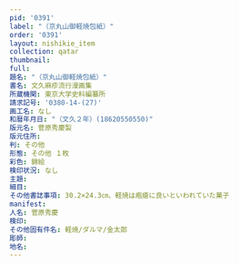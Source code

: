 ```yaml
---
pid: '0391'
label: "（京丸山御軽焼包紙）"
order: '0391'
layout: nishikie_item
collection: qatar
thumbnail: 
full: 
題名: "（京丸山御軽焼包紙）"
書名: 文久麻疹流行漫画集
所蔵機関: 東京大学史料編纂所
請求記号: '0380-14-(27)'
画工名: なし
和暦年月日: "（文久２年）(18620550550)"
版元名: 菅原秀慶製
版元住所: 
判: その他
形態: その他 １枚
彩色: 錦絵
検印状況: なし
主題: 
細目: 
その他書誌事項: 30.2×24.3㎝、軽焼は疱瘡に良いといわれていた菓子
manifest: 
人名: 菅原秀慶
検印: 
その他固有件名: 軽焼/ダルマ/金太郎
彫師: 
地名: 
---
```


